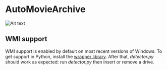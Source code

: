 AutoMovieArchive
================


![Alt text](images/PertChart.png "Pert Chart")

WMI support
-----------

WMI support is enabled by default on most recent versions of Windows. To get support in Python, install the [wrapper library](http://timgolden.me.uk/python/wmi/index.html).
After that, *detector.py* should work as expected: run *detector.py* then insert or remove a drive.
